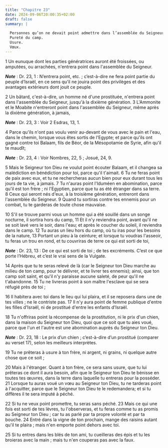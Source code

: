 ```yaml
---
title: "Chapitre 23"
date: 2024-09-06T20:00:35+02:00
draft: false
summary: |
  
  Personnes qu’on ne devait point admettre dans l’assemblée du Seigneur.
  Pureté du camp.
  Usure.
  Vœux.
---
```



1 Un eunuque dont les parties génératrices auront été froissées, ou amputées, ou arrachées, n'entrera point dans l'assemblée du Seigneur.

***Note*** :  Dr. 23, 1 : N’entrera point, etc. ; c’est-à-dire ne fera point partie du peuple d’Israël, en ce sens qu’il ne jouira point des privilèges et des avantages extérieurs dont jouit ce peuple.


2 Un bâtard, c'est-à-dire, un homme né d'une prostituée, n'entrera point dans l'assemblée du Seigneur, jusqu'à la dixième génération. 3 L'Ammonite et le Moabite n'entreront point dans l'assemblée du Seigneur, même après la dixième génération, à jamais,

***Note*** :  Dr. 23, 3 : Voir 2 Esdras, 13, 1.

4 Parce qu'ils n'ont pas voulu venir au-devant de vous avec le pain et l'eau, dans le chemin, lorsque vous êtes sortis de l'Egypte; et parce qu'ils ont gagné contre toi Balaam, fils de Béor, de la Mésopotamie de Syrie, afin qu'il te maudît;

***Note*** :  Dr. 23, 4 : Voir Nombres, 22, 5 ; Josué, 24, 9.

5 Mais le Seigneur ton Dieu ne voulut point écouter Balaam, et il changea sa malédiction en bénédiction pour toi, parce qu'il t'aimait. 6 Tu ne feras point de paix avec eux, et tu ne rechercheras aucun bien pour eux durant tous les jours de ta vie, à jamais. 7 Tu n'auras point l'Iduméen en abomination, parce qu'il est ton frère ; ni l'Egyptien, parce que tu as été étranger dans sa terre. 8 Ceux qui seront nés d'eux, à la troisième génération, entreront dans l'assemblée du Seigneur. 9 Quand tu sortiras contre tes ennemis pour un combat, tu te garderas de toute chose mauvaise.


10 S'il se trouve parmi vous un homme qui a été souillé dans un songe nocturne, il sortira hors du camp, 11 Et il n'y reviendra point, avant qu'il ne se soit lavé vers le soir, dans l'eau; et après le coucher du soleil, il reviendra dans le camp. 12 Tu auras un lieu hors du camp, où tu iras pour les besoins de la nature, 13 Portant un pieu à la ceinture; et lorsque tu voudras l'asseoir, tu feras un trou en rond, et tu couvriras de terre ce qui est sorti de toi,

***Note*** :  Dr. 23, 13 : De ce qui est sorti de toi ; de tes excréments. C’est ce que porte l’Hébreu, et c’est le vrai sens de la Vulgate.

14 Après que tu te seras relevé de là (car le Seigneur ton Dieu marche au milieu de ton camp, pour te délivrer, et te livrer tes ennemis); ainsi, que ton camp soit saint, et qu'il n'y paraisse aucune saleté, de peur qu'il ne t'abandonne. 15 Tu ne livreras point à son maître l'esclave qui se sera réfugié près de toi ;


16 Il habitera avec toi dans le lieu qui lui plaira, et il se reposera dans une de tes villes ; ne le contriste pas. 17 Il n'y aura point de femme publique d'entre les filles d'Israël, ni de prostitué d'entre les enfants d'Israël.


18 Tu n'offriras point la récompense de la prostitution, ni le prix d'un chien, dans la maison du Seigneur ton Dieu, quoi que ce soit que tu aies voué, parce que l'un et l'autre est une abomination auprès du Seigneur ton Dieu.

***Note*** :  Dr. 23, 18 : Le prix d’un chien ; c’est-à-dire d’un prostitué (comparer au verset 17), selon les meilleurs interprètes.

19 Tu ne prêteras à usure à ton frère, ni argent, ni grains, ni quelque autre chose que ce soit ;


20 Mais à l'étranger. Quant à ton frère, ce sera sans usure, que tu lui prêteras ce dont il aura besoin, afin que le Seigneur ton Dieu te bénisse en toutes tes œuvres, dans la terre dans laquelle tu entreras pour la posséder. 21 Lorsque tu auras voué un vœu au Seigneur ton Dieu, tu ne tarderas point à l'acquitter, parce que le Seigneur ton Dieu te le redemandera; et si tu diffères il te sera imputé à péché.


22 Si tu ne veux point promettre, tu seras sans péché. 23 Mais ce qui une fois est sorti de tes lèvres, tu l'observeras, et tu feras comme tu as promis au Seigneur ton Dieu ; car tu as parlé par ta propre volonté et par ta bouche. 24 Entré dans la vigne de ton prochain, mange des raisins autant qu'il te plaira ; mais n'en emporte point dehors avec toi.


25 Si tu entres dans les blés de ton ami, tu cueilleras des épis et tu les broieras avec la main ; mais tu n'en couperas pas avec la faux.

